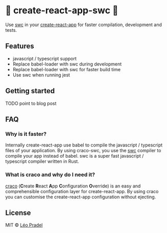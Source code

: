 # 🚀 create-react-app-swc 🚀

Use [swc](https://swc.rs/) in your [create-react-app](https://create-react-app.dev/) for faster compilation, development and tests.

## Features

- javascript / typescript support
- Replace babel-loader with swc during development
- Replace babel-loader with swc for faster build time
- Use swc when running jest

## Getting started

TODO point to blog post

## FAQ

### Why is it faster?

Internally create-react-app use babel to compile the javascript / typescript files of your application. By using craco-swc, you use the [swc](https://swc.rs/) compiler to compile your app instead of babel. swc is a super fast javascript / typescript compiler written in Rust.

### What is craco and why do I need it?

[craco](https://github.com/gsoft-inc/craco) (**C**reate **R**eact **A**pp **C**onfiguration **O**verride) is an easy and comprehensible configuration layer for create-react-app. By using craco you can customise the create-react-app configuration without ejecting.

## License

MIT © [Léo Pradel](https://www.leopradel.com/)
